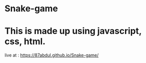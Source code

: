 # Snake-game
# This is made up using javascript, css, html.
 live at : https://87abdul.github.io/Snake-game/
